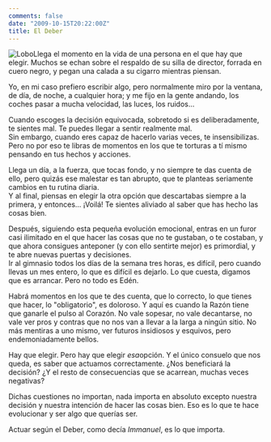 ```yaml
---
comments: false
date: "2009-10-15T20:22:00Z"
title: El Deber
---
```


![](http://www.dmbnader.es/contenido/uploads/2009/10/Lobo.jpg "Lobo")Llega
el momento en la vida de una persona en el que hay que elegir. Muchos se
echan sobre el respaldo de su silla de director, forrada en cuero negro,
y pegan una calada a su cigarro mientras piensan.

Yo, en mi caso prefiero escribir algo, pero normalmente miro por la
ventana, de día, de noche, a cualquier hora; y me fijo en la gente
andando, los coches pasar a mucha velocidad, las luces, los ruidos...

<!--more-->

Cuando escoges la decisión equivocada, sobretodo si es deliberadamente,
te sientes mal. Te puedes llegar a sentir realmente mal.  
Sin embargo, cuando eres capaz de hacerlo varias veces, te
insensibilizas. Pero no por eso te libras de momentos en los que te
torturas a tí mismo pensando en tus hechos y acciones.

Llega un día, a la fuerza, que tocas fondo, y no siempre te das cuenta
de ello, pero quizás ese malestar es tan abrupto, que te planteas
seriamente cambios en tu rutina diaria.  
Y al final, piensas en elegir la otra opción que descartabas siempre a
la primera, y entonces... ¡Voilá! Te sientes aliviado al saber que has
hecho las cosas bien.

Después, siguiendo esta pequeña evolución emocional, entras en un furor
casi ilimitado en el que hacer las cosas que no te gustaban, o te
costaban, y que ahora consigues anteponer (y con ello sentirte mejor) es
primordial, y te abre nuevas puertas y decisiones.  
Ir al gimnasio todos los días de la semana tres horas, es difícil, pero
cuando llevas un mes entero, lo que es difícil es dejarlo. Lo que
cuesta, digamos que es arrancar. Pero no todo es Edén.

Habrá momentos en los que te des cuenta, que lo correcto, lo que tienes
que hacer, lo "obligatorio", es doloroso. Y aquí es cuando la Razón
tiene que ganarle el pulso al Corazón. No vale sopesar, no vale
decantarse, no vale ver pros y contras que no nos van a llevar a la
larga a ningún sitio. No más mentiras a uno mismo, ver futuros
insidiosos y esquivos, pero endemoniadamente bellos.

Hay que elegir. Pero hay que elegir <span
style="font-style:italic;">esa</span>opción. Y el único consuelo que nos
queda, es saber que actuamos correctamente. ¿Nos beneficiará la
decisión? ¿Y el resto de consecuencias que se acarrean, muchas veces
negativas?

Dichas cuestiones no importan, nada importa en absoluto excepto nuestra
decisión y nuestra intención de hacer las cosas bien. Eso es lo que te
hace evolucionar y ser algo que querías ser.

Actuar según el Deber, como decía *Immanuel*, es lo que importa.

<!--adsense-->


